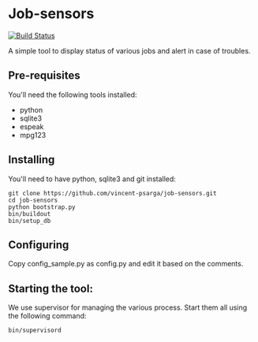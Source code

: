 Job-sensors
===========

[![Build Status](https://travis-ci.org/vincent-psarga/job-sensors.svg?branch=master)](https://travis-ci.org/vincent-psarga/job-sensors)


A simple tool to display status of various jobs and alert in case of troubles.

Pre-requisites
--------------

You'll need the following tools installed:

 - python
 - sqlite3
 - espeak
 - mpg123


Installing
----------

You'll need to have python, sqlite3 and git installed:

    git clone https://github.com/vincent-psarga/job-sensors.git
    cd job-sensors
    python bootstrap.py
    bin/buildout
    bin/setup_db


Configuring
-----------

Copy config_sample.py as config.py and edit it based on the comments.


Starting the tool:
------------------

We use supervisor for managing the various process. Start them all using the following command:

    bin/supervisord
